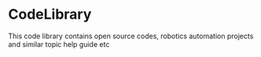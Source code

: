 # CodeLibrary
This code library contains open source codes, robotics automation projects and similar topic help guide etc
